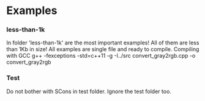 # Examples

### less-than-1k
In folder 'less-than-1k' are the most important examples!
All of them are less than 1Kb in size!
All examples are single file and ready to compile.
Compiling with GCC
	g++ -fexceptions -std=c++11 -g -I../src convert_gray2rgb.cpp -o convert_gray2rgb


### Test

Do not bother with SCons in test folder.
Ignore the test folder too.
